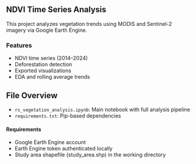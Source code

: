 ## NDVI Time Series Analysis

This project analyzes vegetation trends using MODIS and Sentinel-2 imagery via Google Earth Engine.

### Features
- NDVI time series (2014–2024)
- Deforestation detection
- Exported visualizations
- EDA and rolling average trends

## File Overview

- `rs_vegetation_analysis.ipynb`: Main notebook with full analysis pipeline
- `requirements.txt`: Pip-based dependencies

#### Requirements

- Google Earth Engine account
- Earth Engine token authenticated locally
- Study area shapefile (study_area.shp) in the working directory
